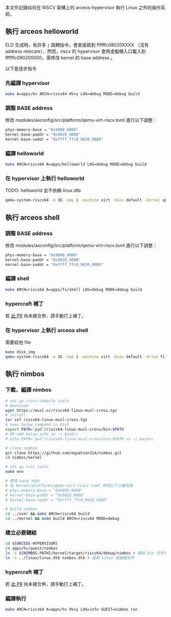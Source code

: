 本文件記錄如何在 RISCV 架構上的 arceos-hypervisor 執行 Linux 之外的操作系統。

## 執行 arceos helloworld

ELD 生成時，有許多 `j` 跳轉指令，會直接跳到 ffffffc08020XXXX （沒有 address relocate），然而，riscv 的 hypervisor 會將虛擬機入口載入到 ffffffc090200000，需修改 kernel 的 base address 。

以下是逐步指令

### 先編譯 hypervisor
```sh
make A=apps/hv ARCH=riscv64 HV=y LOG=debug MODE=debug build
```

### 調整 BASE address
修改 modules/axconfig/src/platform/qemu-virt-riscv.toml 進行以下調整：
```sh
phys-memory-base = "0x9000_0000"
kernel-base-paddr = "0x9020_0000"
kernel-base-vaddr = "0xffff_ffc0_9020_0000"
```

### 編譯 helloworld

```sh
make ARCH=riscv64 A=apps/helloworld LOG=debug MODE=debug build
```

### 在 hypervisor 上執行 helloworld

TODO: helloworld 並不依賴 linux.dtb
```sh
qemu-system-riscv64 -m 3G -smp 1 -machine virt -bios default -kernel apps/hv/hv_qemu-virt-riscv.bin -device loader,file=apps/hv/guest/linux/linux.dtb,addr=0x90000000,force-raw=on -device loader,file=apps/helloworld/helloworld_qemu-virt-riscv.bin,addr=0x90200000,force-raw=on -append "rw console=ttyS0" -nographic
```

## 執行 arceos shell

### 調整 BASE address
修改 modules/axconfig/src/platform/qemu-virt-riscv.toml 進行以下調整：
```sh
phys-memory-base = "0x9000_0000"
kernel-base-paddr = "0x9020_0000"
kernel-base-vaddr = "0xffff_ffc0_9020_0000"
```

### 編譯 shell
```sh
make ARCH=riscv64 A=apps/fs/shell LOG=debug MODE=debug build
```

### hypercraft 補丁
若 [此 PR](https://github.com/arceos-hypervisor/hypercraft/pull/11) 尚未被合併，請手動打上補丁。

### 在 hypervisor 上執行 arceos shell
需要給他 file 
```sh
make disk_img
qemu-system-riscv64 -m 3G -smp 1 -machine virt -bios default -drive file=disk.img,format=raw,id=hd0 -device virtio-blk-device,drive=hd0 -kernel apps/hv/hv_qemu-virt-riscv.bin -device loader,file=apps/hv/guest/linux/linux.dtb,addr=0x90000000,force-raw=on -device loader,file=apps/fs/shell/shell_qemu-virt-riscv.bin,addr=0x90200000,force-raw=on -append "rw console=ttyS0" -nographic
```

## 執行 nimbos
### 下載、編譯 nimbos
```sh
# set up cross-compile tools
# download
wget https://musl.cc/riscv64-linux-musl-cross.tgz
# install
tar zxf riscv64-linux-musl-cross.tgz
# exec below command in bash
export PATH=`pwd`/riscv64-linux-musl-cross/bin:$PATH
# OR add below info in ~/.bashrc
# echo PATH=`pwd`/riscv64-linux-musl-cross/bin:$PATH >> ~/.bashrc

# clone nimbos
git clone https://github.com/equation314/nimbos.git
cd nimbos/kernel

# set up rust tools
make env

# 修改 base addr
# 在 kernel/platforms/qemu-virt-riscv.toml 修改以下三屬性爲
# phys-memory-base = "0x9000_0000"
# kernel-base-paddr = "0x9020_0000"
# kernel-base-vaddr = "0xffff_ffc0_9020_0000"

# build nimbos
cd ../user && make ARCH=riscv64 build
cd ../kernel && make build ARCH=riscv64 MODE=debug
```

### 建立必要鏈結
```sh
cd ${ARCEOS-HYPERVISOR}
cd apps/hv/guest/nimbos
ln -s ${NIMBOS-PATH}/kernel/target/riscv64/debug/nimbos # 鏈結 bin 文件到 arceos-hypervisor 目錄下
ln -s ../linux/linux.dtb nimbos.dtb # 復用 Linux 設備樹文件
```

### hypercraft 補丁
若 [此 PR](https://github.com/arceos-hypervisor/hypercraft/pull/11) 尚未被合併，請手動打上補丁。

### 編譯執行
```sh
make ARCH=riscv64 A=apps/hv HV=y LOG=info GUEST=nimbos run
```
